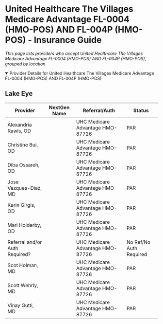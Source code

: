 # United Healthcare The Villages Medicare Advantage FL-0004 (HMO-POS) AND FL-004P (HMO-POS) - Insurance Guide

*This page lists providers who accept United Healthcare The Villages Medicare Advantage FL-0004 (HMO-POS) AND FL-004P (HMO-POS), grouped by location.*

<details open><summary>Provider Details for United Healthcare The Villages Medicare Advantage FL-0004 (HMO-POS) AND FL-004P (HMO-POS)</summary>

## Lake Eye 

| Provider | NextGen Name | Referral/Auth | Status |
|----------|-------------|--------------|--------|
| Alexandria Rawls, OD |  | UHC Medicare Advantage HMO-87726 | PAR |
| Christine Bui, OD |  | UHC Medicare Advantage HMO-87726 | PAR |
| Diba Ossareh, OD |  | UHC Medicare Advantage HMO-87726 | PAR |
| Jose Vazques-Diaz, MD |  | UHC Medicare Advantage HMO-87726 | PAR |
| Karin Girgis, OD |  | UHC Medicare Advantage HMO-87726 | PAR |
| Mari Holderby, OD |  | UHC Medicare Advantage HMO-87726 | PAR |
| Referral and/or Auth Required? |  | UHC Medicare Advantage HMO-87726 | No Ref/No Auth Required |
| Scot Holman, MD |  | UHC Medicare Advantage HMO-87726 | PAR |
| Scott Wehrly, MD |  | UHC Medicare Advantage HMO-87726 | PAR |
| Vinay Gutti, MD |  | UHC Medicare Advantage HMO-87726 | PAR |

</details>

